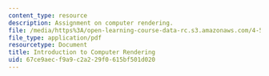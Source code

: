 ```yaml
---
content_type: resource
description: Assignment on computer rendering.
file: /media/https%3A/open-learning-course-data-rc.s3.amazonaws.com/4-500-introduction-to-design-computing-fall-2008/67ce9aecf9a9c2a229f0615bf501d020_assn4.pdf
file_type: application/pdf
resourcetype: Document
title: Introduction to Computer Rendering
uid: 67ce9aec-f9a9-c2a2-29f0-615bf501d020
---
```

